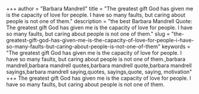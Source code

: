 +++
author = "Barbara Mandrell"
title = "The greatest gift God has given me is the capacity of love for people. I have so many faults, but caring about people is not one of them."
description = "the best Barbara Mandrell Quote: The greatest gift God has given me is the capacity of love for people. I have so many faults, but caring about people is not one of them."
slug = "the-greatest-gift-god-has-given-me-is-the-capacity-of-love-for-people-i-have-so-many-faults-but-caring-about-people-is-not-one-of-them"
keywords = "The greatest gift God has given me is the capacity of love for people. I have so many faults, but caring about people is not one of them.,barbara mandrell,barbara mandrell quotes,barbara mandrell quote,barbara mandrell sayings,barbara mandrell saying,quotes, sayings,quote, saying, motivation"
+++
The greatest gift God has given me is the capacity of love for people. I have so many faults, but caring about people is not one of them.
